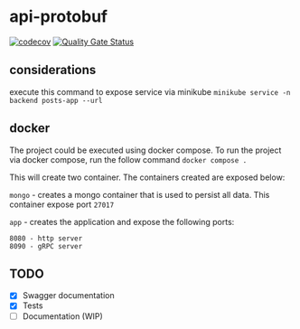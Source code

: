 # api-protobuf
[![codecov](https://codecov.io/gh/ricardojonathanromero/api-protobuf/branch/main/graph/badge.svg?token=9L7JY2U765)](https://codecov.io/gh/ricardojonathanromero/api-protobuf)
[![Quality Gate Status](https://sonarcloud.io/api/project_badges/measure?project=ricardojonathanromero_api-protobuf&metric=alert_status)](https://sonarcloud.io/summary/new_code?id=ricardojonathanromero_api-protobuf)

## considerations

execute this command to expose service via minikube
`minikube service -n backend posts-app --url`

## docker

The project could be executed using docker compose. To run the project via docker compose, run the follow
command `docker compose .`

This will create two container. The containers created are exposed below:

`mongo` - creates a mongo container that is used to persist all data. This container expose port `27017`

`app` - creates the application and expose the following ports:

    8080 - http server
    8090 - gRPC server

## TODO

- [x] Swagger documentation
- [x] Tests
- [ ] Documentation (WIP)
